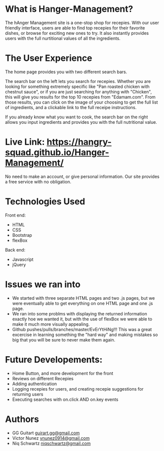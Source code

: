 # What is Hanger-Management?

The hAnger Management site is a one-stop shop for recepies. With our user friendly interface, users are able to find top recepies for their favorite dishes, or browse for exciting new ones to try. It also instantly provides users with the full nurtitional values of all the ingredients. 

# The User Experience

The home page provides you with two different search bars. 

The search bar on the left lets you search for recepies. Whether you are looking for something extremely specific like "Pan roasted chicken with chestnut sauce", or if you are just searching for anything with "Chicken", this will give you results for the top 10 recepies from "Edamam.com". From those results, you can click on the image of your choosing to get the full list of ingredients, and a clickable link to the full receipe instructions.

If you already know what you want to cook, the search bar on the right allows you input ingredients and provides you with the full nutritional value.

# Live Link: https://hangry-squad.github.io/Hanger-Management/

No need to make an account, or give personal information. Our site provides a free service with no obligation.

# Technologies Used
Front end: 
* HTML
* CSS
* Bootstrap
* flexBox

Back end:
* Javascript
* jQuery

# Issues we ran into

* We started with three separate HTML pages and two .js pages, but we were eventually able to get everything on one HTML page and one .js page.
* We ran into some problms with displaying the returned information exactly hoe we wanted it, but with the use of flexBox we were able to make it much more visually appealing.
* Github pushes/pulls/branches/master/EvErYtHiNg!!!  This was a great excercise in learning something the "hard way" and making mistakes so big that you will be sure to never make them again.

# Future Developements:
* Home Button, and more development for the front
* Reviews on different Recepies
* Adding authentication
* Logging recepies for users, and creating recepie suggestions for returning users
* Executing searches with on.click AND on.key events

# Authors
* GG Guitart guirart.gg@gmail.com 
* Victor Nunez vnunez0914@gmail.com
* Niq Schwartz niqschwartz@gmail.com
